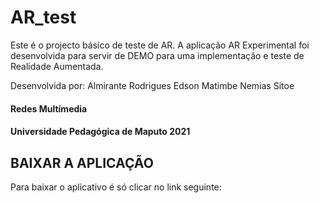 # AR_test

Este é o projecto básico de teste de AR. A aplicação AR Experimental foi desenvolvida para servir de DEMO para uma implementação e teste de Realidade Aumentada.

Desenvolvida por:
    Almirante Rodrigues
    Edson Matimbe
    Nemias Sitoe
#### Redes Multímedia
#### Universidade Pedagógica de Maputo 2021

##  BAIXAR A APLICAÇÃO
Para baixar o aplicativo é só clicar no link seguinte: 


